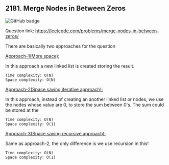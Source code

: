 ## 2181. Merge Nodes in Between Zeros

<img src="https://img.shields.io/badge/Leetcode-Medium-orange" alt="GitHub badge" />

Question link: https://leetcode.com/problems/merge-nodes-in-between-zeros/

There are basically two approaches for the question

[Approach-1(More space):](Approach1.cpp)

In this approach a new linked list is created storing the result.

```
Time complexity: O(N)
Space complexity: O(N)
```

[Approach-2(Space saving iterative approach):](Approach2-Iterative.cpp)

In this approach, instead of creating an another linked list or nodes, we use the nodes whose value are 0, to store the sum between 0's. The sum could be stored at the 

```
Time complexity: O(N)
Space complexity: O(1)
```

[Approach-3(Space saving recursive approach):](Approach3-Recursive.cpp)

Same as approach-2, the only difference is we use recursion in this!

```
Time complexity: O(N)
Space complexity: O(1)
```